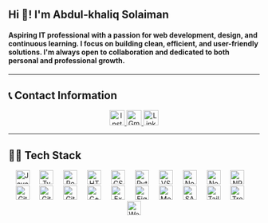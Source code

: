 <h2 align="left">Hi 👋! I'm Abdul-khaliq Solaiman</h2>
<h4 align="left">Aspiring IT professional with a passion for web development, design, and continuous learning. I focus on building clean, efficient, and user-friendly solutions. I'm always open to collaboration and dedicated to both personal and professional growth.</h4>

---

## 📞 Contact Information

<div align="center">
  <a href="https://instagram.com/akrscode" target="_blank">
    <img src="https://img.shields.io/static/v1?message=Instagram&logo=instagram&label=&color=E4405F&logoColor=white&style=flat-square" height="30" alt="Instagram" />
  </a>
  <a href="mailto:khaliq.business16@gmail.com" target="_blank">
    <img src="https://img.shields.io/static/v1?message=Gmail&logo=gmail&label=&color=D14836&logoColor=white&style=flat-square" height="30" alt="Gmail" />
  </a>
  <a href="https://www.linkedin.com/in/abdul-khaliq-solaiman" target="_blank">
    <img src="https://img.shields.io/static/v1?message=LinkedIn&logo=linkedin&label=&color=0077B5&logoColor=white&style=flat-square" height="30" alt="LinkedIn" />
  </a>
</div>

---

## 🧑‍💻 Tech Stack

<div align="center">
  <img src="https://cdn.jsdelivr.net/gh/devicons/devicon/icons/javascript/javascript-original.svg" height="28" alt="JavaScript" />
  <img width="12" />
  <img src="https://cdn.jsdelivr.net/gh/devicons/devicon/icons/typescript/typescript-original.svg" height="28" alt="TypeScript" />
  <img width="12" />
  <img src="https://cdn.jsdelivr.net/gh/devicons/devicon/icons/react/react-original.svg" height="28" alt="React" />
  <img width="12" />
  <img src="https://cdn.jsdelivr.net/gh/devicons/devicon/icons/html5/html5-original.svg" height="28" alt="HTML5" />
  <img width="12" />
  <img src="https://cdn.jsdelivr.net/gh/devicons/devicon/icons/css3/css3-original.svg" height="28" alt="CSS3" />
  <img width="12" />
  <img src="https://cdn.jsdelivr.net/gh/devicons/devicon/icons/python/python-original.svg" height="28" alt="Python" />
  <img width="12" />
  <img src="https://cdn.jsdelivr.net/gh/devicons/devicon/icons/vscode/vscode-original.svg" height="28" alt="VSCode" />
  <img width="12" />
  <img src="https://cdn.jsdelivr.net/gh/devicons/devicon/icons/nodejs/nodejs-original.svg" height="28" alt="Node.js" />
  <img width="12" />
  <img src="https://cdn.jsdelivr.net/gh/devicons/devicon/icons/nextjs/nextjs-original.svg" height="28" alt="Next.js" />
  <img width="12" />
  <img src="https://cdn.jsdelivr.net/gh/devicons/devicon/icons/npm/npm-original-wordmark.svg" height="28" alt="NPM" />
  <img width="12" />
  <img src="https://cdn.jsdelivr.net/gh/devicons/devicon/icons/git/git-original.svg" height="28" alt="Git" />
  <img width="12" />
  <img src="https://cdn.jsdelivr.net/gh/devicons/devicon/icons/gitlab/gitlab-original.svg" height="28" alt="GitLab" />
  <img width="12" />
  <img src="https://cdn.jsdelivr.net/gh/devicons/devicon/icons/github/github-original.svg" height="28" alt="GitHub" />
  <img width="12" />
  <img src="https://cdn.jsdelivr.net/gh/devicons/devicon/icons/cplusplus/cplusplus-original.svg" height="28" alt="C++" />
  <img width="12" />
  <img src="https://cdn.jsdelivr.net/gh/devicons/devicon/icons/express/express-original.svg" height="28" alt="Express" />
  <img width="12" />
  <img src="https://cdn.jsdelivr.net/gh/devicons/devicon/icons/figma/figma-original.svg" height="28" alt="Figma" />
  <img width="12" />
  <img src="https://cdn.jsdelivr.net/gh/devicons/devicon/icons/mongodb/mongodb-original.svg" height="28" alt="MongoDB" />
  <img width="12" />
  <img src="https://cdn.jsdelivr.net/gh/devicons/devicon/icons/sass/sass-original.svg" height="28" alt="SASS" />
  <img width="12" />
  <img src="https://cdn.jsdelivr.net/gh/devicons/devicon/icons/tailwindcss/tailwindcss-original-wordmark.svg" height="28" alt="Tailwind CSS" />
  <img width="12" />
  <img src="https://cdn.jsdelivr.net/gh/devicons/devicon/icons/trello/trello-plain.svg" height="28" alt="Trello" />
  <img width="12" />
  <img src="https://cdn.jsdelivr.net/gh/devicons/devicon/icons/webstorm/webstorm-original.svg" height="28" alt="WebStorm" />
</div>
